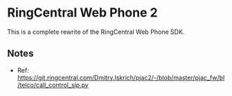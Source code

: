 # RingCentral Web Phone 2

This is a complete rewrite of the RingCentral Web Phone SDK.


## Notes

- Ref: https://git.ringcentral.com/Dmitry.Iskrich/pjac2/-/blob/master/pjac_fw/bl/telco/call_control_sip.py
